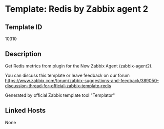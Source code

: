 # Template: Redis by Zabbix agent 2

## Template ID
10310

## Description
Get Redis metrics from plugin for the New Zabbix Agent (zabbix-agent2).

You can discuss this template or leave feedback on our forum https://www.zabbix.com/forum/zabbix-suggestions-and-feedback/389050-discussion-thread-for-official-zabbix-template-redis

Generated by official Zabbix template tool "Templator"

## Linked Hosts
None

